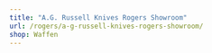 ```yaml
---
title: "A.G. Russell Knives Rogers Showroom"
url: /rogers/a-g-russell-knives-rogers-showroom/
shop: Waffen
---
```

